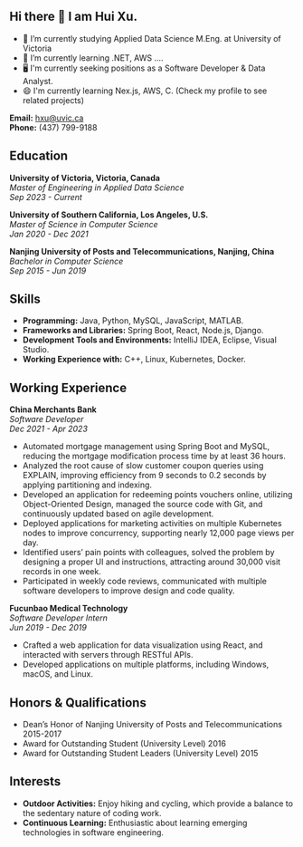 ## Hi there 👋 I am Hui Xu.

- 🔭 I’m currently studying Applied Data Science M.Eng. at University of Victoria
- 🌱 I’m currently learning .NET, AWS ....
- 🖥️ I'm currently seeking positions as a Software Developer & Data Analyst.
- 😄 I'm currently learning Nex.js, AWS, C. (Check my profile to see related projects)
<!--
**hui-x-u/hui-x-u** is a ✨ _special_ ✨ repository because its `README.md` (this file) appears on your GitHub profile.
Here are some ideas to get you started:
- 👯 I’m looking to collaborate on ...
- 🤔 I’m looking for help with ...
- 💬 Ask me about ...
- 📫 How to reach me: ...
- 😄 Pronouns: ...
- ⚡ Fun fact: ...
-->

**Email:** [hxu@uvic.ca](mailto:hxu@uvic.ca)  
**Phone:** (437) 799-9188  

## Education

**University of Victoria, Victoria, Canada**  
*Master of Engineering in Applied Data Science*  
*Sep 2023 - Current*

**University of Southern California, Los Angeles, U.S.**  
*Master of Science in Computer Science*  
*Jan 2020 - Dec 2021*

**Nanjing University of Posts and Telecommunications, Nanjing, China**  
*Bachelor in Computer Science*  
*Sep 2015 - Jun 2019*

## Skills

- **Programming:** Java, Python, MySQL, JavaScript, MATLAB.
- **Frameworks and Libraries:** Spring Boot, React, Node.js, Django.
- **Development Tools and Environments:** IntelliJ IDEA, Eclipse, Visual Studio.
- **Working Experience with:** C++, Linux, Kubernetes, Docker.

## Working Experience

**China Merchants Bank**  
*Software Developer*  
*Dec 2021 - Apr 2023*

- Automated mortgage management using Spring Boot and MySQL, reducing the mortgage modification process time by at least 36 hours.
- Analyzed the root cause of slow customer coupon queries using EXPLAIN, improving efficiency from 9 seconds to 0.2 seconds by applying partitioning and indexing.
- Developed an application for redeeming points vouchers online, utilizing Object-Oriented Design, managed the source code with Git, and continuously updated based on agile development.
- Deployed applications for marketing activities on multiple Kubernetes nodes to improve concurrency, supporting nearly 12,000 page views per day.
- Identified users’ pain points with colleagues, solved the problem by designing a proper UI and instructions, attracting around 30,000 visit records in one week.
- Participated in weekly code reviews, communicated with multiple software developers to improve design and code quality.

**Fucunbao Medical Technology**  
*Software Developer Intern*  
*Jun 2019 - Dec 2019*

- Crafted a web application for data visualization using React, and interacted with servers through RESTful APIs.
- Developed applications on multiple platforms, including Windows, macOS, and Linux.

## Honors & Qualifications

- Dean’s Honor of Nanjing University of Posts and Telecommunications 2015-2017
- Award for Outstanding Student (University Level) 2016
- Award for Outstanding Student Leaders (University Level) 2015

## Interests

- **Outdoor Activities:** Enjoy hiking and cycling, which provide a balance to the sedentary nature of coding work.
- **Continuous Learning:** Enthusiastic about learning emerging technologies in software engineering.
